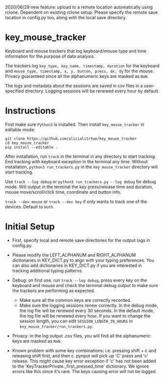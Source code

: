2020/06/29 new feature: upload to a remote location automatically using rclone. Dependent on existing rclone setup. 
Please specify the remote save location in config.py too, along with the local save directory.

# key_mouse_tracker

Keyboard and mouse trackers that log keyboard/mouse type and time information for the purpose of data analysis.

The trackers log `key_type, key_name, timestamp, duration` for the keyboard and `mouse_type, timestamp, x, y, button, press, dx, dy` for the mouse.
Privacy guaranteed since all the alphanumeric keys are masked as `NaN`. 

The logs and metadata about the sessions are saved in csv files in a user-specified directory. Logging sessions will be renewed every hour by default.

# Instructions

First make sure `Python3` is installed. Then install `key_mouse_tracker` in editable mode:
```
git clone https://github.com/alicialitrtwe/key_mouse_tracker
cd key_mouse_tracker
pip install --editable .
```

After installation, run `track` in the terminal in any directory to start tracking. 
End tracking with keyboard exception in the terminal any time. Without installation, `python3 run_trackers.py` in the 
`key_mouse_tracker` directory will start tracking.

Use `track --log debug` or `python3 run_trackers.py --log debug` for debug mode. Will output in the terminal the key press/release time and
duration, mouse move/scroll/click time, coordinate and button info.

`track --dev mouse` or `track --dev key` if only wants to track one of the devices.
Default to `both`.

# Initial Setup

- First, specify local and remote save directories for the output logs in config.py.


- Please modify the LEFT_ALPHANUM and RIGHT_ALPHANUM dictionaries in KEY_DICT.py to align with your typing preferences.
  You can also add dictionaries in KEY_DICT.py if you are interested in tracking additional typing patterns.


- Debug: on first use, run `track --log debug`, press every key on the keyboard and mouse and
  check the terminal debug output to make sure the trackers are performing as expected.
    - Make sure all the common keys are correctly recorded.
    - Make sure the logging sessions renew correctly. In the debug mode, the log file will be renewed every 30 seconds.
      In the default mode, the log file will be renewed every hour. If you want to change the session length, you can edit 
      `SESSION_LENGTH_IN_HOURS` in `key_mouse_tracker/run_trackers.py`.
  

- Privacy: in the log output .csv files, you will find all the alphanumeric keys are masked as `NaN`.


- Known problem with some key combinations: i.e. pressing shift + c and releasing shift first, and then c. pynput will pick 
  up 'C' press and 'c' release. This might cause key error exception if 'c' has not been added to the 'KeyTrackerPrivate._first_pressed_time' 
  dictionary. We ignore errors like this since it's rare. The keys causing error will not be logged.
